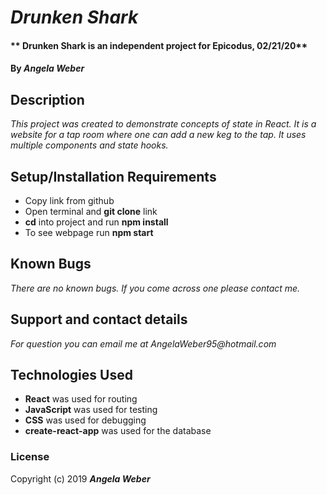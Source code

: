 # _Drunken Shark_

#### ** Drunken Shark is an independent project for Epicodus, 02/21/20**

#### By _**Angela Weber**_


## Description
  _This project was created to demonstrate concepts of state in React. It is a website for a tap room where one can add a new keg to the tap. It uses multiple components and state hooks._

## Setup/Installation Requirements

* Copy link from github
* Open terminal and __git clone__ link
* __cd__ into project and run __npm install__
* To see webpage run __npm start__


## Known Bugs

_There are no known bugs. If you come across one please contact me._

## Support and contact details

_For question you can email me at AngelaWeber95@hotmail.com_

## Technologies Used

* __React__ was used for routing
* __JavaScript__ was used for testing
* __CSS__ was used for debugging
* __create-react-app__ was used for the database

### License

Copyright (c) 2019 **_Angela Weber_**
